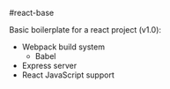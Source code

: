 #react-base

Basic boilerplate for a react project (v1.0):
- Webpack build system
  - Babel
- Express server
- React JavaScript support
